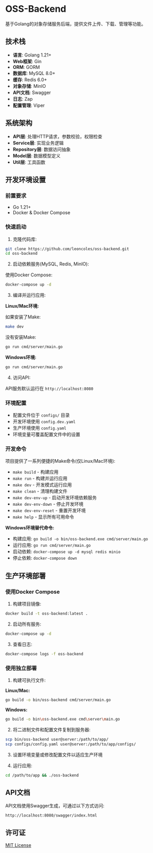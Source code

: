 # OSS-Backend

基于Golang的对象存储服务后端，提供文件上传、下载、管理等功能。

## 技术栈

- **语言**: Golang 1.21+
- **Web框架**: Gin
- **ORM**: GORM
- **数据库**: MySQL 8.0+
- **缓存**: Redis 6.0+
- **对象存储**: MinIO
- **API文档**: Swagger
- **日志**: Zap
- **配置管理**: Viper

## 系统架构

- **API层**: 处理HTTP请求，参数校验，权限检查
- **Service层**: 实现业务逻辑
- **Repository层**: 数据访问抽象
- **Model层**: 数据模型定义
- **Util层**: 工具函数

## 开发环境设置

### 前置要求

- Go 1.21+
- Docker & Docker Compose

### 快速启动

1. 克隆代码库:

```bash
git clone https://github.com/leoncoles/oss-backend.git
cd oss-backend
```

2. 启动依赖服务(MySQL, Redis, MinIO):

使用Docker Compose:

```bash
docker-compose up -d
```

3. 编译并运行应用:

**Linux/Mac环境:**

如果安装了Make:
```bash
make dev
```

没有安装Make:
```bash
go run cmd/server/main.go
```

**Windows环境:**
```bash
go run cmd/server/main.go
```

4. 访问API:

API服务默认运行在 `http://localhost:8080`

### 环境配置

- 配置文件位于 `configs/` 目录
- 开发环境使用 `config.dev.yaml`
- 生产环境使用 `config.yaml`
- 环境变量可覆盖配置文件中的设置

### 开发命令

项目提供了一系列便捷的Make命令(仅Linux/Mac环境):

- `make build` - 构建应用
- `make run` - 构建并运行应用
- `make dev` - 开发模式运行应用
- `make clean` - 清理构建文件
- `make dev-env-up` - 启动开发环境依赖服务
- `make dev-env-down` - 停止开发环境
- `make dev-env-reset` - 重置开发环境
- `make help` - 显示所有可用命令

**Windows环境替代命令:**
- 构建应用: `go build -o bin/oss-backend.exe cmd/server/main.go`
- 运行应用: `go run cmd/server/main.go`
- 启动依赖: `docker-compose up -d mysql redis minio`
- 停止依赖: `docker-compose down`

## 生产环境部署

### 使用Docker Compose

1. 构建项目镜像:

```bash
docker build -t oss-backend:latest .
```

2. 启动所有服务:

```bash
docker-compose up -d
```

3. 查看日志:

```bash
docker-compose logs -f oss-backend
```

### 使用独立部署

1. 构建可执行文件:

**Linux/Mac:**
```bash
go build -o bin/oss-backend cmd/server/main.go
```

**Windows:**
```bash
go build -o bin\oss-backend.exe cmd\server\main.go
```

2. 将二进制文件和配置文件复制到服务器:

```bash
scp bin/oss-backend user@server:/path/to/app/
scp configs/config.yaml user@server:/path/to/app/configs/
```

3. 设置环境变量或修改配置文件以适应生产环境

4. 运行应用:

```bash
cd /path/to/app && ./oss-backend
```

## API文档

API文档使用Swagger生成，可通过以下方式访问:

```
http://localhost:8080/swagger/index.html
```

## 许可证

[MIT License](LICENSE) 